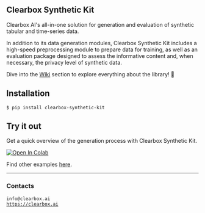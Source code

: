 <br>
<br>
<br>

## Clearbox Synthetic Kit
Clearbox AI's all-in-one solution for generation and evaluation of synthetic tabular and time-series data.

In addition to its data generation modules, Clearbox Synthetic Kit includes a high-speed preprocessing module to prepare data for training, as well as an evaluation package designed to assess the informative content and, when necessary, the privacy level of synthetic data.

Dive into the [Wiki](https://clearbox-synthetic-kit.readthedocs.io/en/latest/wiki/main.html) section to explore everything about the library! 🚀

## Installation

```shell
$ pip install clearbox-synthetic-kit
```

## Try it out
Get a quick overview of the generation process with Clearbox Synthetic Kit.

[![Open In Colab](https://colab.research.google.com/assets/colab-badge.svg)](https://colab.research.google.com/github/Clearbox-AI/clearbox-synthetic-kit/blob/main/examples/tabular_data_generation.ipynb)

Find other examples [here](https://github.com/Clearbox-AI/clearbox-synthetic-kit/tree/main/examples).

---

### Contacts
`info@clearbox.ai`<br>
<a href="https://clearbox.ai" target="_blank">`https://clearbox.ai`</a>
